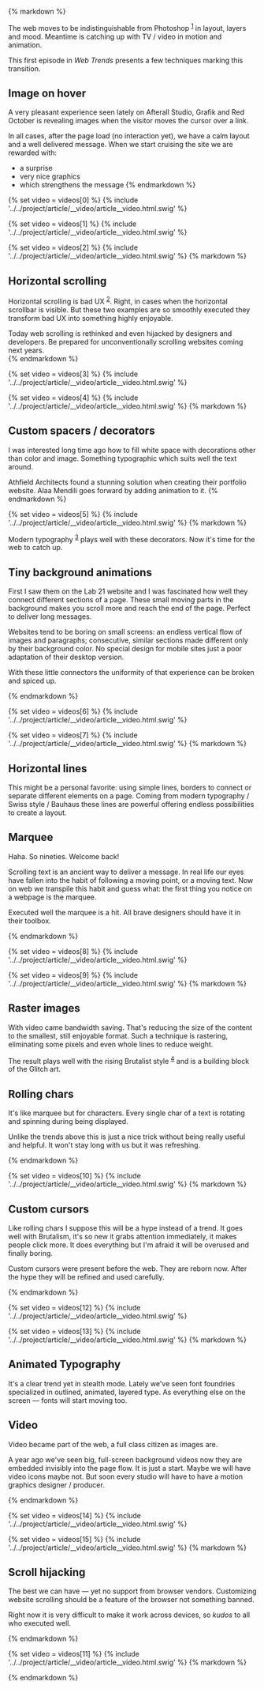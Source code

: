 {% markdown %}

The web moves to be indistinguishable from Photoshop <sup id="footnote--1">[1](#footnotes--1)</sup> in layout, layers and mood.
Meantime is catching up with TV / video in motion and animation.

This first episode in *Web Trends* presents a few techniques marking this transition.

## Image on hover

A very pleasant experience seen lately on Afterall Studio, Grafik and Red October is revealing images when the visitor moves the cursor over a link.

In all cases, after the page load (no interaction yet), we have a calm layout and a well delivered message. When we start cruising the site we are rewarded with:

- a surprise
- very nice graphics
- which strengthens the message
{% endmarkdown %}

{% set video = videos[0] %}
{% include '../../project/article/__video/article__video.html.swig' %}

{% set video = videos[1] %}
{% include '../../project/article/__video/article__video.html.swig' %}

{% set video = videos[2] %}
{% include '../../project/article/__video/article__video.html.swig' %}
{% markdown %}


## Horizontal scrolling

Horizontal scrolling is bad UX <sup id="footnote--2">[2](#footnotes--2)</sup>. Right, in cases when the horizontal scrollbar is visible. But these two examples are so smoothly executed they transform bad UX into something highly enjoyable.

Today web scrolling is rethinked and even hijacked by designers and developers. Be prepared for unconventionally scrolling websites coming next years.  
{% endmarkdown %}

{% set video = videos[3] %}
{% include '../../project/article/__video/article__video.html.swig' %}

{% set video = videos[4] %}
{% include '../../project/article/__video/article__video.html.swig' %}
{% markdown %}


## Custom spacers / decorators

I was interested long time ago how to fill white space with decorations other than color and image. Something typographic which suits well the text around.

Athfield Architects found a stunning solution when creating their portfolio website. Alaa Mendili goes forward by adding animation to it.
{% endmarkdown %}

{% set video = videos[5] %}
{% include '../../project/article/__video/article__video.html.swig' %}
{% markdown %}

Modern typography <sup id="footnote--3">[3](#footnotes--3)</sup> plays well with these decorators. Now it's time for the web to catch up.


## Tiny background animations

First I saw them on the Lab 21 website and I was fascinated how well they connect different sections of a page. These small moving parts in the background makes you scroll more and reach the end of the page. Perfect to deliver long messages.

Websites tend to be boring on small screens: an endless vertical flow of images and paragraphs; consecutive, similar sections made different only by their background color. No special design for mobile sites just a poor adaptation of their desktop version.

With these little connectors the uniformity of that experience can be broken and spiced up.

{% endmarkdown %}

{% set video = videos[6] %}
{% include '../../project/article/__video/article__video.html.swig' %}

{% set video = videos[7] %}
{% include '../../project/article/__video/article__video.html.swig' %}
{% markdown %}


## Horizontal lines

This might be a personal favorite: using simple lines, borders to connect or separate different elements on a page. Coming from modern typography / Swiss style / Bauhaus these lines are powerful offering endless possibilities to create a layout.




## Marquee

Haha. So nineties. Welcome back!

Scrolling text is an ancient way to deliver a message. In real life our eyes have fallen into the habit of following a moving point, or a moving text. Now on web we transpile this habit and guess what: the first thing you notice on a webpage is the marquee.

Executed well the marquee is a hit. All brave designers should have it in their toolbox.

{% endmarkdown %}

{% set video = videos[8] %}
{% include '../../project/article/__video/article__video.html.swig' %}

{% set video = videos[9] %}
{% include '../../project/article/__video/article__video.html.swig' %}
{% markdown %}



## Raster images

With video came bandwidth saving. That's reducing the size of the content to the smallest, still enjoyable format. Such a technique is rastering, eliminating some pixels and even whole lines to reduce weight.

The result plays well with the rising Brutalist style <sup id="footnote--4">[4](#footnotes--4)</sup> and is a building block of the Glitch art.


## Rolling chars

It's like marquee but for characters. Every single char of a text is rotating and spinning during being displayed.

Unlike the trends above this is just a nice trick without being really useful and helpful. It won't stay long with us but it was refreshing.

{% endmarkdown %}

{% set video = videos[10] %}
{% include '../../project/article/__video/article__video.html.swig' %}
{% markdown %}


## Custom cursors

Like rolling chars I suppose this will be a hype instead of a trend. It goes well with Brutalism, it's so new it grabs attention immediately, it makes people click more. It does everything but I'm afraid it will be overused and finally boring.

Custom cursors were present before the web. They are reborn now. After the hype they will be refined and used carefully.

{% endmarkdown %}

{% set video = videos[12] %}
{% include '../../project/article/__video/article__video.html.swig' %}

{% set video = videos[13] %}
{% include '../../project/article/__video/article__video.html.swig' %}
{% markdown %}


## Animated Typography

It's a clear trend yet in stealth mode. Lately we've seen font foundries specialized in outlined, animated, layered type. As everything else on the screen &mdash; fonts will start moving too.


## Video

Video became part of the web, a full class citizen as images are.

A year ago we've seen big, full-screen background videos now they are embedded invisibly into the page flow. It is just a start. Maybe we will have video icons maybe not. But soon every studio will have to have a motion graphics designer / producer.

{% endmarkdown %}

{% set video = videos[14] %}
{% include '../../project/article/__video/article__video.html.swig' %}

{% set video = videos[15] %}
{% include '../../project/article/__video/article__video.html.swig' %}
{% markdown %}


## Scroll hijacking

The best we can have &mdash; yet no support from browser vendors. Customizing website scrolling should be a feature of the browser not something banned.

Right now it is very difficult to make it work across devices, so *kudos* to all who executed well.

{% endmarkdown %}

{% set video = videos[11] %}
{% include '../../project/article/__video/article__video.html.swig' %}
{% markdown %}

{% endmarkdown %}
